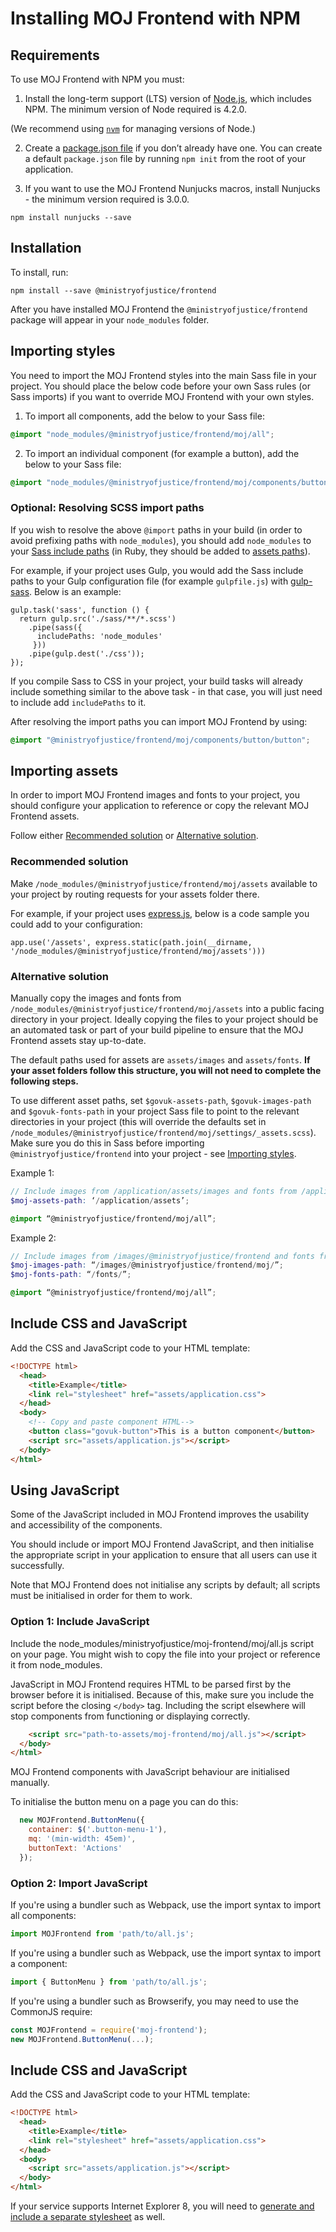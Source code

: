 # Installing MOJ Frontend with NPM

## Requirements

To use MOJ Frontend with NPM you must:

1. Install the long-term support (LTS) version of [Node.js](https://nodejs.org/en/), which includes NPM. The minimum version of Node required is 4.2.0.

(We recommend using [`nvm`](https://github.com/creationix/nvm) for managing versions of Node.)

2. Create a [package.json file](https://docs.npmjs.com/files/package.json) if you don’t already have one. You can create a default `package.json` file by running `npm init` from the root of your application.

3. If you want to use the MOJ Frontend Nunjucks macros, install Nunjucks - the minimum version required is 3.0.0.

```
npm install nunjucks --save
```

## Installation

To install, run:

```
npm install --save @ministryofjustice/frontend
```

After you have installed MOJ Frontend the `@ministryofjustice/frontend` package will appear in your `node_modules` folder.

## Importing styles

You need to import the MOJ Frontend styles into the main Sass file in your project. You should place the below code before your own Sass rules (or Sass imports) if you want to override MOJ Frontend with your own styles.

1. To import all components, add the below to your Sass file:

```CSS
@import "node_modules/@ministryofjustice/frontend/moj/all";
```

2. To import an individual component (for example a button), add the below to your Sass file:

```CSS
@import "node_modules/@ministryofjustice/frontend/moj/components/button/button";
```

### Optional: Resolving SCSS import paths

If you wish to resolve the above `@import` paths in your build (in order to avoid prefixing paths with `node_modules`), you should add `node_modules` to
your [Sass include paths](https://github.com/sass/node-sass#includepaths) (in Ruby, they should be added to [assets paths](http://guides.rubyonrails.org/asset_pipeline.html#search-paths)).

For example, if your project uses Gulp, you would add the Sass include paths to your Gulp configuration file (for example `gulpfile.js`) with [gulp-sass](https://www.npmjs.com/package/gulp-sass). Below is an example:

```JS
gulp.task('sass', function () {
  return gulp.src('./sass/**/*.scss')
    .pipe(sass({
      includePaths: 'node_modules'
     }))
    .pipe(gulp.dest('./css'));
});
```

If you compile Sass to CSS in your project, your build tasks will already include something similar to the above task - in that case, you will just need
to include add `includePaths` to it.

After resolving the import paths you can import MOJ Frontend by using:

```CSS
@import "@ministryofjustice/frontend/moj/components/button/button";
```

## Importing assets

In order to import MOJ Frontend images and fonts to your project, you should configure your application to reference or copy the relevant MOJ Frontend assets.

Follow either [Recommended solution](#recommended-solution) or [Alternative solution](#alternative-solution).

### Recommended solution

Make `/node_modules/@ministryofjustice/frontend/moj/assets` available to your project by routing requests for your assets folder there.

For example, if your project uses [express.js](https://expressjs.com/), below is a code sample you could add to your configuration:

```JS
app.use('/assets', express.static(path.join(__dirname, '/node_modules/@ministryofjustice/frontend/moj/assets')))
```
### Alternative solution

Manually copy the images and fonts from `/node_modules/@ministryofjustice/frontend/moj/assets` into a public facing directory in your project. Ideally copying the files to your project should be an automated task or part of your build pipeline to ensure that the MOJ Frontend assets stay up-to-date.

The default paths used for assets are `assets/images` and `assets/fonts`. **If your asset folders follow this structure, you will not need to complete the following steps.**

To use different asset paths, set `$govuk-assets-path`, `$govuk-images-path` and `$govuk-fonts-path` in your project Sass file to point to the relevant directories in your project (this will override the defaults set in `/node_modules/@ministryofjustice/frontend/moj/settings/_assets.scss`). Make sure you do this in Sass before importing `@ministryofjustice/frontend` into your project - see [Importing styles](#importing-styles).

Example 1:

```SCSS
// Include images from /application/assets/images and fonts from /application/assets/fonts
$moj-assets-path: ‘/application/assets’;

@import “@ministryofjustice/frontend/moj/all”;
```

  Example 2:

```SCSS
// Include images from /images/@ministryofjustice/frontend and fonts from /fonts
$moj-images-path: “/images/@ministryofjustice/frontend/moj/”;
$moj-fonts-path: “/fonts/”;

@import “@ministryofjustice/frontend/moj/all”;
```

## Include CSS and JavaScript

Add the CSS and JavaScript code to your HTML template:

```html
<!DOCTYPE html>
  <head>
    <title>Example</title>
    <link rel="stylesheet" href="assets/application.css">
  </head>
  <body>
    <!-- Copy and paste component HTML-->
    <button class="govuk-button">This is a button component</button>
    <script src="assets/application.js"></script>
  </body>
</html>
```

## Using JavaScript

Some of the JavaScript included in MOJ Frontend improves the usability and accessibility of the components.

You should include or import MOJ Frontend JavaScript, and then initialise the appropriate script in your application to ensure that all users can use it successfully.

Note that MOJ Frontend does not initialise any scripts by default; all scripts must be initialised in order for them to work.

### Option 1: Include JavaScript

Include the node_modules/ministryofjustice/moj-frontend/moj/all.js script on your page. You might wish to copy the file into your project or reference it from node_modules.

JavaScript in MOJ Frontend requires HTML to be parsed first by the browser before it is initialised. Because of this, make sure you include the script before the closing `</body>` tag. Including the script elsewhere will stop components from functioning or displaying correctly.

```html
    <script src="path-to-assets/moj-frontend/moj/all.js"></script>
  </body>
</html>
```

MOJ Frontend components with JavaScript behaviour are initialised manually.

To initialise the button menu on a page you can do this:

```js
  new MOJFrontend.ButtonMenu({
    container: $('.button-menu-1'),
    mq: '(min-width: 45em)',
    buttonText: 'Actions'
  });
```

### Option 2: Import JavaScript

If you're using a bundler such as Webpack, use the import syntax to import all components:

```js
import MOJFrontend from 'path/to/all.js';
```

If you're using a bundler such as Webpack, use the import syntax to import a component:

```js
import { ButtonMenu } from 'path/to/all.js';
```

If you're using a bundler such as Browserify, you may need to use the CommonJS require:

```js
const MOJFrontend = require('moj-frontend');
new MOJFrontend.ButtonMenu(...);
```

## Include CSS and JavaScript

Add the CSS and JavaScript code to your HTML template:

```html
<!DOCTYPE html>
  <head>
    <title>Example</title>
    <link rel="stylesheet" href="assets/application.css">
  </head>
  <body>
    <script src="assets/application.js"></script>
  </body>
</html>
```

If your service supports Internet Explorer 8, you will need to [generate and include a separate stylesheet](supporting-internet-explorer-8.md) as well.
